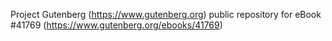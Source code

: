 Project Gutenberg (https://www.gutenberg.org) public repository for eBook #41769 (https://www.gutenberg.org/ebooks/41769)
